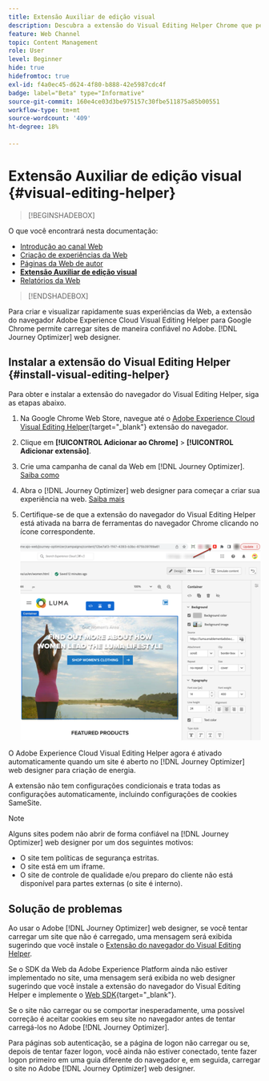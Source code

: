 ```yaml
---
title: Extensão Auxiliar de edição visual
description: Descubra a extensão do Visual Editing Helper Chrome que permite criar e visualizar páginas da Web no Journey Optimizer
feature: Web Channel
topic: Content Management
role: User
level: Beginner
hide: true
hidefromtoc: true
exl-id: f4a0ec45-d624-4f80-b888-42e5987cdc4f
badge: label="Beta" type="Informative"
source-git-commit: 160e4ce03d3be975157c30fbe511875a85b00551
workflow-type: tm+mt
source-wordcount: '409'
ht-degree: 18%

---
```


# Extensão Auxiliar de edição visual {#visual-editing-helper}

>[!BEGINSHADEBOX]

O que você encontrará nesta documentação:

* [Introdução ao canal Web](get-started-web.md)
* [Criação de experiências da Web](create-web.md)
* [Páginas da Web de autor](author-web.md)
* **[Extensão Auxiliar de edição visual](visual-editing-helper.md)**
* [Relatórios da Web](web-report.md)

>[!ENDSHADEBOX]

Para criar e visualizar rapidamente suas experiências da Web, a extensão do navegador Adobe Experience Cloud Visual Editing Helper para Google Chrome permite carregar sites de maneira confiável no Adobe. [!DNL Journey Optimizer] web designer.

## Instalar a extensão do Visual Editing Helper {#install-visual-editing-helper}

Para obter e instalar a extensão do navegador do Visual Editing Helper, siga as etapas abaixo.

1. Na Google Chrome Web Store, navegue até o [Adobe Experience Cloud Visual Editing Helper](https://chrome.google.com/webstore/detail/adobe-experience-cloud-vi/kgmjjkfjacffaebgpkpcllakjifppnca){target="_blank"} extensão do navegador.

1. Clique em **[!UICONTROL Adicionar ao Chrome]** > **[!UICONTROL Adicionar extensão]**.

1. Crie uma campanha de canal da Web em [!DNL Journey Optimizer]. [Saiba como](author-web.md#create-web-campaign)

1. Abra o [!DNL Journey Optimizer] web designer para começar a criar sua experiência na web. [Saiba mais](author-web.md)

1. Certifique-se de que a extensão do navegador do Visual Editing Helper está ativada na barra de ferramentas do navegador Chrome clicando no ícone correspondente.

   ![](assets/web-visual-editing-extension.png)

O Adobe Experience Cloud Visual Editing Helper agora é ativado automaticamente quando um site é aberto no [!DNL Journey Optimizer] web designer para criação de energia.

A extensão não tem configurações condicionais e trata todas as configurações automaticamente, incluindo configurações de cookies SameSite.

>[!NOTE]
>
>Alguns sites podem não abrir de forma confiável na [!DNL Journey Optimizer] web designer por um dos seguintes motivos:
>
> * O site tem políticas de segurança estritas.
> * O site está em um iframe.
> * O site de controle de qualidade e/ou preparo do cliente não está disponível para partes externas (o site é interno).


## Solução de problemas

Ao usar o Adobe [!DNL Journey Optimizer] web designer, se você tentar carregar um site que não é carregado, uma mensagem será exibida sugerindo que você instale o [Extensão do navegador do Visual Editing Helper](#install-visual-editing-helper).

Se o SDK da Web da Adobe Experience Platform ainda não estiver implementado no site, uma mensagem será exibida no web designer sugerindo que você instale a extensão do navegador do Visual Editing Helper e implemente o [Web SDK](https://experienceleague.adobe.com/docs/platform-learn/implement-web-sdk/overview.html?lang=pt-BR){target="_blank"}.

Se o site não carregar ou se comportar inesperadamente, uma possível correção é aceitar cookies em seu site no navegador antes de tentar carregá-los no Adobe [!DNL Journey Optimizer].

Para páginas sob autenticação, se a página de logon não carregar ou se, depois de tentar fazer logon, você ainda não estiver conectado, tente fazer logon primeiro em uma guia diferente do navegador e, em seguida, carregar o site no Adobe [!DNL Journey Optimizer] web designer.
